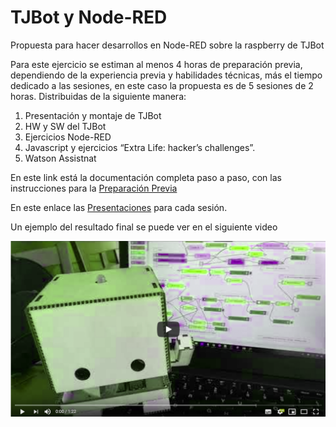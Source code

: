 # TJBot y Node-RED

Propuesta para hacer desarrollos en Node-RED sobre la raspberry de TJBot

Para este ejercicio se estiman al menos 4 horas de preparación previa, dependiendo de la experiencia previa y habilidades técnicas, más el tiempo dedicado a las sesiones, en este caso la propuesta es de 5 sesiones de 2 horas. Distribuidas de la siguiente manera:

1. Presentación y montaje de TJBot
2. HW y SW del TJBot
3. Ejercicios Node-RED
4. Javascript y ejercicios “Extra Life: hacker’s challenges”.
5. Watson Assistnat 

En este link está la documentación completa paso a paso, con las instrucciones para la <a href= "http://www.watsonvaaclase.es/moodle/mod/resource/view.php?id=27">Preparación Previa</a> <br>

En este enlace las <a href= "http://www.watsonvaaclase.es/moodle/mod/folder/view.php?id=29">Presentaciones</a> para cada sesión. <br>

Un ejemplo del resultado final se puede ver en el siguiente video

<a href="https://www.youtube.com/watch?v=Loob-zuiWGA"><img id="img1" src="files/img/TJNodered.png"></a> <br>
